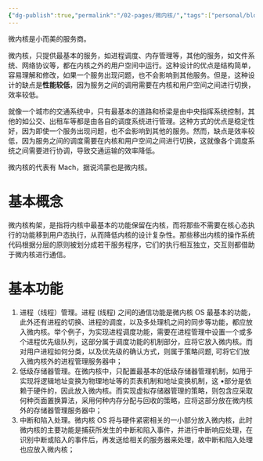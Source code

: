 ```yaml
---
{"dg-publish":true,"permalink":"/02-pages/微内核/","tags":["personal/blog","os"]}
---
```


微内核是小而美的服务商。

微内核，只提供最基本的服务，如进程调度、内存管理等，其他的服务，如文件系统、网络协议等，都在内核之外的用户空间中运行。这种设计的优点是结构简单，容易理解和修改，如果一个服务出现问题，也不会影响到其他服务。但是，这种设计的缺点是**性能较低**，因为服务之间的调用需要在内核和用户空间之间进行切换，效率较低。

就像一个城市的交通系统中，只有最基本的道路和桥梁是由中央指挥系统控制，其他的如公交、出租车等都是由各自的调度系统进行管理。这种方式的优点是稳定性好，因为即使一个服务出现问题，也不会影响到其他的服务。然而，缺点是效率较低，因为服务之间的调度需要在内核和用户空间之间进行切换，这就像各个调度系统之间需要进行协调，导致交通运输的效率降低。

微内核的代表有 Mach，据说鸿蒙也是微内核。

# 基本概念
微内核构架，是指将内核中最基本的功能保留在内核，而将那些不需要在核心态执行的功能移到用户态执行，从而降低内核的设计复杂性。那些移出内核的操作系统代码根据分层的原则被划分成若干服务程序，它们的执行相互独立，交互则都借助于微内核进行通信。

# 基本功能
1. 进程（线程）管理。进程 (线程) 之间的通信功能是微内核 OS 最基本的功能，此外还有进程的切换、进程的调度，以及多处理机之间的同步等功能，都应放入微内核。举个例子，为实现进程调度功能，需要在进程管理中设置一个或多个进程优先级队列，这部分属于调度功能的机制部分，应将它放入微内核。而对用户进程如何分类，以及优先级的确认方式，则属于策略问题, 可将它们放入微内核外的进程管理服务器中；
2. 低级存储器管理。在微内核中，只配置最基本的低级存储器管理机制，如用于实现将逻辑地址变换为物理地址等的页表机制和地址变换机制，这 •部分是依赖于硬件的，因此放入微内核。而实现虚拟存储器管理的策略，则包含应采取何种页面置换算法，采用何种内存分配与回收的策略，应将这部分放在微内核外的存储器管理服务器中；
3. 中断和陷入处理。微内核 OS 将与硬件紧密相关的一小部分放入微内核，此时微内核的主要功能是捕获所发生的中断和陷入事件，并进行中断响应处理，在识别中断或陷入的事件后，再发送给相关的服务器来处理，故中断和陷入处理也应放入微内核；
